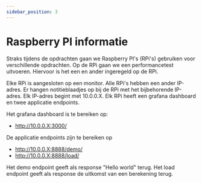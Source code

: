 ```yaml
---
sidebar_position: 3
---
```


# Raspberry PI informatie

Straks tijdens de opdrachten gaan we Raspberry PI's (RPi's) gebruiken voor verschillende opdrachten. Op de RPi gaan we een performancetest uitvoeren. Hiervoor is het een en ander ingeregeld op de RPi.

Elke RPi is aangesloten op een monitor. Alle RPi's hebben een ander IP-adres. Er hangen notitieblaadjes op bij de RPi met het bijbehorende IP-adres. Elk IP-adres begint met 10.0.0.X. Elk RPi heeft een grafana dashboard en twee applicatie endpoints. 

Het grafana dashboard is te bereiken op:
- http://10.0.0.X:3000/


De applicatie endpoints zijn te bereiken op 
- http://10.0.0.X:8888/demo/
- http://10.0.0.X:8888/load/

Het demo endpoint geeft als response "Hello world" terug. Het load endpoint geeft als response de uitkomst van een berekening terug.